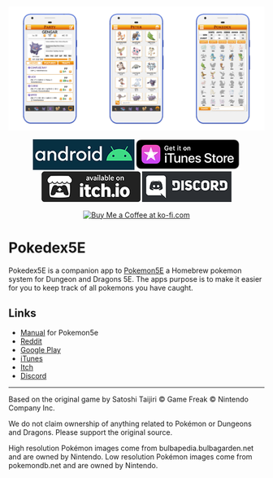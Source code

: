 <p align="center">
  <img src="/.github/images/screens.png">
</p>

<p align="center">
  <a href="https://github.com/Jerakin/Pokedex5E/releases"><img src="/.github/images/android_badge.png"></a>
  <a href="https://itunes.apple.com/us/app/pokedex5e/id1463101399?ls=1&mt=8"><img src="/.github/images/US_UK_iTunes_Store_Get_Badge_RGB_012618.png"></a>
  <a href="https://jerakin.itch.io/pokedex5e"><img src="/.github/images/itch_badge.png"></a>
  <a href="https://discord.gg/Vx3ytcH"><img src="/.github/images/discord_badge.png"></a>
</p>
<p align="center">
<a href='https://ko-fi.com/O5O8WE9K' target='_blank'><img height='36' style='border:0px;height:36px;' src='https://az743702.vo.msecnd.net/cdn/kofi2.png?v=2' border='0' alt='Buy Me a Coffee at ko-fi.com' /></a>
</p>

# Pokedex5E

Pokedex5E is a companion app to [Pokemon5E](https://www.reddit.com/r/Pokemon5e/) a Homebrew pokemon system for Dungeon and Dragons 5E. The apps purpose is to make it easier for you to keep track of all pokemons you have caught.


## Links
* [Manual](https://drive.google.com/file/d/1xj2sE7hfOM7nRs50Lk_Qb2vR9yC7ev3C/view?usp=drivesdk) for Pokemon5e
* [Reddit](https://www.reddit.com/r/Pokemon5e/)
* [Google Play](https://play.google.com/store/apps/details?id=com.jerakin.pokedex)
* [iTunes](https://itunes.apple.com/us/app/pokedex5e/id1463101399?ls=1&mt=8)
* [Itch](https://jerakin.itch.io/pokedex5e)
* [Discord](https://discord.gg/Vx3ytcH)


___

Based on the original game by Satoshi Taijiri
© Game Freak © Nintendo Company Inc.

We do not claim ownership of anything related to Pokémon or Dungeons and Dragons. Please support the original source.
  
High resolution Pokémon images come from bulbapedia.bulbagarden.net and are owned by Nintendo.
Low resolution Pokémon images come from pokemondb.net and are owned by Nintendo.

